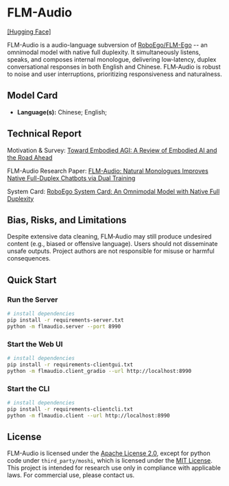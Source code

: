 # FLM-Audio

[[Hugging Face]](https://huggingface.co/CofeAI/flm-audio)

FLM-Audio is a audio-language subversion of [RoboEgo/FLM-Ego](https://arxiv.org/abs/2506.01934v1) -- an omnimodal model with native full duplexity. It simultaneously listens, speaks, and composes internal monologue, delivering low‑latency, duplex conversational responses in both English and Chinese. FLM‑Audio is robust to noise and user interruptions, prioritizing responsiveness and naturalness.

## Model Card

- **Language(s):** Chinese; English;

## Technical Report
Motivation & Survey: [Toward Embodied AGI: A Review of Embodied AI and the Road Ahead](https://arxiv.org/abs/2505.14235)

FLM-Audio Research Paper: [FLM-Audio: Natural Monologues Improves Native Full-Duplex Chatbots via Dual Training](https://arxiv.org/abs/2509.02521)

System Card: [RoboEgo System Card: An Omnimodal Model with Native Full Duplexity](https://arxiv.org/abs/2506.01934v1)


## Bias, Risks, and Limitations

Despite extensive data cleaning, FLM‑Audio may still produce undesired content (e.g., biased or offensive language). Users should not disseminate unsafe outputs. Project authors are not responsible for misuse or harmful consequences.


## Quick Start

### Run the Server

```bash
# install dependencies
pip install -r requirements-server.txt
python -m flmaudio.server --port 8990
```

### Start the Web UI

```bash
# install dependencies
pip install -r requirements-clientgui.txt
python -m flmaudio.client_gradio --url http://localhost:8990
```

### Start the CLI

```bash
# install dependencies
pip install -r requirements-clientcli.txt
python -m flmaudio.client --url http://localhost:8990
```

## License
FLM-Audio is licensed under the [Apache License 2.0](https://www.apache.org/licenses/LICENSE-2.0), except for python code under `third_party/moshi`, which is licensed under the [MIT License](https://opensource.org/license/mit/).
This project is intended for research use only in compliance with applicable laws. For commercial use, please contact us.
